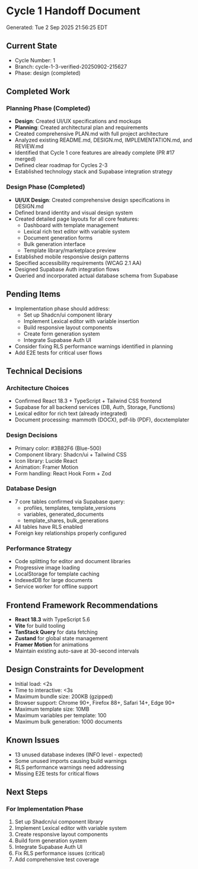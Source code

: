 # Cycle 1 Handoff Document

Generated: Tue  2 Sep 2025 21:56:25 EDT

## Current State
- Cycle Number: 1
- Branch: cycle-1-3-verified-20250902-215627
- Phase: design (completed)

## Completed Work
### Planning Phase (Completed)
- **Design**: Created UI/UX specifications and mockups
- **Planning**: Created architectural plan and requirements
- Created comprehensive PLAN.md with full project architecture
- Analyzed existing README.md, DESIGN.md, IMPLEMENTATION.md, and REVIEW.md
- Identified that Cycle 1 core features are already complete (PR #17 merged)
- Defined clear roadmap for Cycles 2-3
- Established technology stack and Supabase integration strategy

### Design Phase (Completed)
- **UI/UX Design**: Created comprehensive design specifications in DESIGN.md
- Defined brand identity and visual design system
- Created detailed page layouts for all core features:
  - Dashboard with template management
  - Lexical rich text editor with variable system
  - Document generation forms
  - Bulk generation interface
  - Template library/marketplace preview
- Established mobile responsive design patterns
- Specified accessibility requirements (WCAG 2.1 AA)
- Designed Supabase Auth integration flows
- Queried and incorporated actual database schema from Supabase

## Pending Items
- Implementation phase should address:
  - Set up Shadcn/ui component library
  - Implement Lexical editor with variable insertion
  - Build responsive layout components
  - Create form generation system
  - Integrate Supabase Auth UI
- Consider fixing RLS performance warnings identified in planning
- Add E2E tests for critical user flows

## Technical Decisions
### Architecture Choices
- Confirmed React 18.3 + TypeScript + Tailwind CSS frontend
- Supabase for all backend services (DB, Auth, Storage, Functions)
- Lexical editor for rich text (already integrated)
- Document processing: mammoth (DOCX), pdf-lib (PDF), docxtemplater

### Design Decisions
- Primary color: #3B82F6 (Blue-500)
- Component library: Shadcn/ui + Tailwind CSS
- Icon library: Lucide React
- Animation: Framer Motion
- Form handling: React Hook Form + Zod

### Database Design
- 7 core tables confirmed via Supabase query:
  - profiles, templates, template_versions
  - variables, generated_documents
  - template_shares, bulk_generations
- All tables have RLS enabled
- Foreign key relationships properly configured

### Performance Strategy
- Code splitting for editor and document libraries
- Progressive image loading
- LocalStorage for template caching
- IndexedDB for large documents
- Service worker for offline support

## Frontend Framework Recommendations
- **React 18.3** with TypeScript 5.6
- **Vite** for build tooling
- **TanStack Query** for data fetching
- **Zustand** for global state management
- **Framer Motion** for animations
- Maintain existing auto-save at 30-second intervals

## Design Constraints for Development
- Initial load: <2s
- Time to interactive: <3s
- Maximum bundle size: 200KB (gzipped)
- Browser support: Chrome 90+, Firefox 88+, Safari 14+, Edge 90+
- Maximum template size: 10MB
- Maximum variables per template: 100
- Maximum bulk generation: 1000 documents

## Known Issues
- 13 unused database indexes (INFO level - expected)
- Some unused imports causing build warnings
- RLS performance warnings need addressing
- Missing E2E tests for critical flows

## Next Steps
### For Implementation Phase
1. Set up Shadcn/ui component library
2. Implement Lexical editor with variable system
3. Create responsive layout components
4. Build form generation system
5. Integrate Supabase Auth UI
6. Fix RLS performance issues (critical)
7. Add comprehensive test coverage

